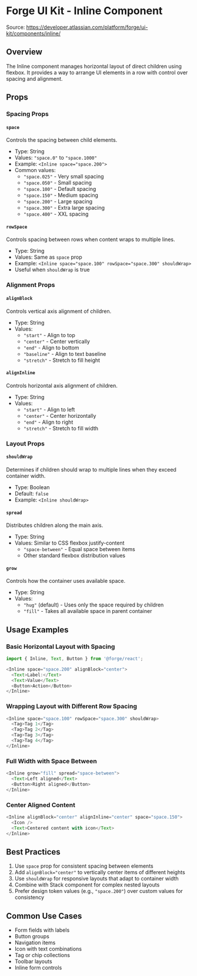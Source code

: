 # Forge UI Kit - Inline Component

Source: https://developer.atlassian.com/platform/forge/ui-kit/components/inline/

## Overview

The Inline component manages horizontal layout of direct children using flexbox. It provides a way to arrange UI elements in a row with control over spacing and alignment.

## Props

### Spacing Props

#### `space`
Controls the spacing between child elements.
- Type: String
- Values: `"space.0"` to `"space.1000"`
- Example: `<Inline space="space.200">`
- Common values:
  - `"space.025"` - Very small spacing
  - `"space.050"` - Small spacing
  - `"space.100"` - Default spacing
  - `"space.150"` - Medium spacing
  - `"space.200"` - Large spacing
  - `"space.300"` - Extra large spacing
  - `"space.400"` - XXL spacing

#### `rowSpace`
Controls spacing between rows when content wraps to multiple lines.
- Type: String
- Values: Same as `space` prop
- Example: `<Inline space="space.100" rowSpace="space.300" shouldWrap>`
- Useful when `shouldWrap` is true

### Alignment Props

#### `alignBlock`
Controls vertical axis alignment of children.
- Type: String
- Values:
  - `"start"` - Align to top
  - `"center"` - Center vertically
  - `"end"` - Align to bottom
  - `"baseline"` - Align to text baseline
  - `"stretch"` - Stretch to fill height

#### `alignInline`
Controls horizontal axis alignment of children.
- Type: String
- Values:
  - `"start"` - Align to left
  - `"center"` - Center horizontally
  - `"end"` - Align to right
  - `"stretch"` - Stretch to fill width

### Layout Props

#### `shouldWrap`
Determines if children should wrap to multiple lines when they exceed container width.
- Type: Boolean
- Default: `false`
- Example: `<Inline shouldWrap>`

#### `spread`
Distributes children along the main axis.
- Type: String
- Values: Similar to CSS flexbox justify-content
  - `"space-between"` - Equal space between items
  - Other standard flexbox distribution values

#### `grow`
Controls how the container uses available space.
- Type: String
- Values:
  - `"hug"` (default) - Uses only the space required by children
  - `"fill"` - Takes all available space in parent container

## Usage Examples

### Basic Horizontal Layout with Spacing
```javascript
import { Inline, Text, Button } from '@forge/react';

<Inline space="space.200" alignBlock="center">
  <Text>Label:</Text>
  <Text>Value</Text>
  <Button>Action</Button>
</Inline>
```

### Wrapping Layout with Different Row Spacing
```javascript
<Inline space="space.100" rowSpace="space.300" shouldWrap>
  <Tag>Tag 1</Tag>
  <Tag>Tag 2</Tag>
  <Tag>Tag 3</Tag>
  <Tag>Tag 4</Tag>
</Inline>
```

### Full Width with Space Between
```javascript
<Inline grow="fill" spread="space-between">
  <Text>Left aligned</Text>
  <Button>Right aligned</Button>
</Inline>
```

### Center Aligned Content
```javascript
<Inline alignBlock="center" alignInline="center" space="space.150">
  <Icon />
  <Text>Centered content with icon</Text>
</Inline>
```

## Best Practices

1. Use `space` prop for consistent spacing between elements
2. Add `alignBlock="center"` to vertically center items of different heights
3. Use `shouldWrap` for responsive layouts that adapt to container width
4. Combine with Stack component for complex nested layouts
5. Prefer design token values (e.g., `"space.200"`) over custom values for consistency

## Common Use Cases

- Form fields with labels
- Button groups
- Navigation items
- Icon with text combinations
- Tag or chip collections
- Toolbar layouts
- Inline form controls
